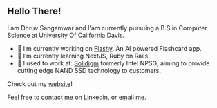 ## Hello There!

I am Dhruv Sangamwar and I'am currently pursuing a B.S in Computer Science at University Of California Davis.

- 🔭 I’m currently working on [Flashy](https://github.com/ThaumicMekanism/calhacks-2023). An AI powered Flashcard app.
- 🌱 I’m currently learning NextJS, Ruby on Rails.
- 👤 I used to work at:
  [Solidigm](https://www.solidigm.com/) formerly Intel NPSG, aiming to provide cutting edge NAND SSD technology to customers. 

</div>

Check out my [website](https://dhruvsangamwar.github.io)!

</div>

Feel free to contact me on [Linkedin](https://www.linkedin.com/in/dhruv-sangamwar-59711118a), or [email me](mailto:sangamward@gmail.com). 
